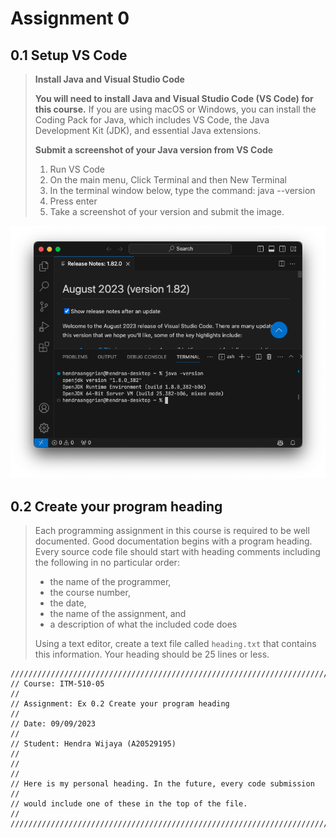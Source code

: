 # Assignment 0

## 0.1 Setup VS Code

> **Install Java and Visual Studio Code**
>
> **You will need to install Java and Visual Studio Code (VS Code) for this
  course.** If you are using macOS or Windows, you can install the Coding Pack
  for Java, which includes VS Code, the Java Development Kit (JDK), and
  essential Java extensions.
>
> **Submit a screenshot of your Java version from VS Code**
>
> 1.   Run VS Code
> 1.   On the main menu, Click Terminal and then New Terminal
> 1.   In the terminal window below, type the command: java --version
> 1.   Press enter
> 1.   Take a screenshot of your version and submit the image.

<img width="640" src="https://github.com/hanggrian/IIT-ITM510/raw/assets/assignments/hw0/screenshot.png">

## 0.2 Create your program heading

> Each programming assignment in this course is required to be well documented.
  Good documentation begins with a program heading. Every source code file
  should start with heading comments including the following in no particular
  order:
>
> - the name of the programmer,
> - the course number,
> - the date,
> - the name of the assignment, and
> - a description of what the included code does
>
> Using a text editor, create a text file called `heading.txt` that contains
  this information. Your heading should be 25 lines or less.

```
////////////////////////////////////////////////////////////////////////
// Course: ITM-510-05                                                 //
// Assignment: Ex 0.2 Create your program heading                     //
// Date: 09/09/2023                                                   //
// Student: Hendra Wijaya (A20529195)                                 //
//                                                                    //
// Here is my personal heading. In the future, every code submission  //
// would include one of these in the top of the file.                 //
////////////////////////////////////////////////////////////////////////
```
